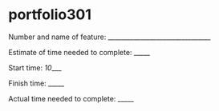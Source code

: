# portfolio301
Number and name of feature: ________________________________

Estimate of time needed to complete: _____

Start time: _10____

Finish time: _____

Actual time needed to complete: _____